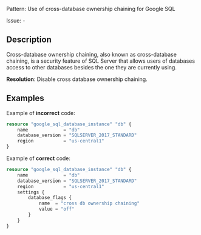 Pattern: Use of cross-database ownership chaining for Google SQL

Issue: -

## Description

Cross-database ownership chaining, also known as cross-database chaining, is a security feature of SQL Server that allows users of databases access to other databases besides the one they are currently using.

**Resolution**: Disable cross database ownership chaining.

## Examples

Example of **incorrect** code:

```terraform
resource "google_sql_database_instance" "db" {
	name             = "db"
	database_version = "SQLSERVER_2017_STANDARD"
	region           = "us-central1"
}
```

Example of **correct** code:

```terraform
resource "google_sql_database_instance" "db" {
	name             = "db"
	database_version = "SQLSERVER_2017_STANDARD"
	region           = "us-central1"
	settings {
	    database_flags {
		    name  = "cross db ownership chaining"
		    value = "off"
		}
	}
}
```